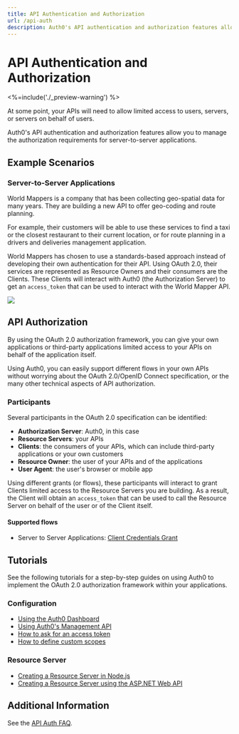 ```yaml
---
title: API Authentication and Authorization
url: /api-auth
description: Auth0's API authentication and authorization features allow you to manage the authorization requirements for various scenarios, including user consent, and server-to-server applications.
---
```


# API Authentication and Authorization

<%=include('./_preview-warning') %>

At some point, your APIs will need to allow limited access to users, servers, or servers on behalf of users.

Auth0's API authentication and authorization features allow you to manage the authorization requirements for server-to-server applications.

## Example Scenarios

### Server-to-Server Applications

World Mappers is a company that has been collecting geo-spatial data for many years. They are building a new API to offer geo-coding and route planning.

For example, their customers will be able to use these services to find a taxi or the closest restaurant to their current location, or for route planning in a drivers and deliveries management application.

World Mappers has chosen to use a standards-based approach instead of developing their own authentication for their API. Using OAuth 2.0, their services are represented as Resource Owners and their consumers are the Clients. These Clients will interact with Auth0 (the Authorization Server) to get an `access_token` that can be used to interact with the World Mapper API.

![](/media/articles/api-auth/server-to-server.png)

## API Authorization

By using the OAuth 2.0 authorization framework, you can give your own applications or third-party applications limited access to your APIs on behalf of the application itself.

Using Auth0, you can easily support different flows in your own APIs without worrying about the OAuth 2.0/OpenID Connect specification, or the many other technical aspects of API authorization.

### Participants

Several participants in the OAuth 2.0 specification can be identified:

 - **Authorization Server**: Auth0, in this case
 - **Resource Servers**: your APIs
 - **Clients**: the consumers of your APIs, which can include third-party applications or your own customers
 - **Resource Owner**: the user of your APIs and of the applications
 - **User Agent**: the user's browser or mobile app

Using different grants (or flows), these participants will interact to grant Clients limited access to the Resource Servers you are building. As a result, the Client will obtain an `access_token` that can be used to call the Resource Server on behalf of the user or of the Client itself.

#### Supported flows

 - Server to Server Applications: [Client Credentials Grant](/api-auth/grant/client-credentials)

## Tutorials

See the following tutorials for a step-by-step guides on using Auth0 to implement the OAuth 2.0 authorization framework within your applications.

### Configuration

- [Using the Auth0 Dashboard](/api-auth/config/using-the-auth0-dashboard)
- [Using Auth0's Management API](/api-auth/config/using-the-management-api)
- [How to ask for an access token](/api-auth/config/asking-for-access-tokens)
- [How to define custom scopes](/api-auth/config/adding-scopes)

### Resource Server

 - [Creating a Resource Server in Node.js](/api-auth/resource-servers/node-js)
 - [Creating a Resource Server using the ASP.NET Web API](/api-auth/resource-servers/asp-net)

## Additional Information

See the [API Auth FAQ](/api-auth/faq).
